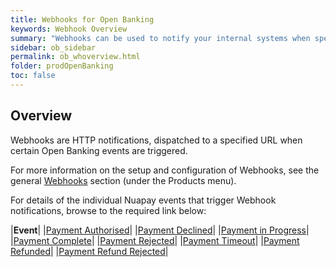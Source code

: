 ```yaml
---
title: Webhooks for Open Banking
keywords: Webhook Overview
summary: "Webhooks can be used to notify your internal systems when specific Open Banking events occur."
sidebar: ob_sidebar
permalink: ob_whoverview.html
folder: prodOpenBanking
toc: false
---
```


## Overview

Webhooks are HTTP notifications, dispatched to a specified URL when certain Open Banking events are triggered.

For more information on the setup and configuration of Webhooks, see the general [Webhooks](wh_overview.html) section (under the Products menu).

For details of the individual Nuapay events that trigger Webhook notifications, browse to the required link below:

|**Event**|
|[Payment Authorised](ob_whpaymentauth.html)|
|[Payment Declined](ob_whpaymentdecl.html)|
|[Payment in Progress](ob_whpaymentinprogress.html)|
|[Payment Complete](ob_whpaymentcomplete.html)|
|[Payment Rejected](ob_whpaymentrejected.html)|
|[Payment Timeout](ob_whpaymenttimeout.html)|
|[Payment Refunded](ob_whrefundcomplete.html)|
|[Payment Refund Rejected](ob_whrefundrejected.html)|
